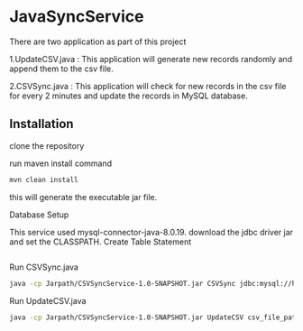 # JavaSyncService
There are two application as part of this project
  
  1.UpdateCSV.java :
    This application will generate new records randomly and append them to the csv file.
  
  2.CSVSync.java :
    This application will check for new records in the csv file for every 2 minutes and update the records in MySQL database.
    
 Installation
 -----------
 
 clone the repository
 
 run maven install command
 ```bash
 mvn clean install
 ```
 this will generate the executable jar file.
 
 Database Setup
 
 This service used mysql-connector-java-8.0.19. download the jdbc driver jar and set the CLASSPATH.
 Create Table Statement
 ```sql
 
 ```
 
 Run CSVSync.java
 ```bash
 java -cp Jarpath/CSVSyncService-1.0-SNAPSHOT.jar CSVSync jdbc:mysql://hostname:port_number/database_name db_username db_password csv_file_path
 ```
 
 Run UpdateCSV.java
 ```bash
 java -cp Jarpath/CSVSyncService-1.0-SNAPSHOT.jar UpdateCSV csv_file_path
 ```
 
 

